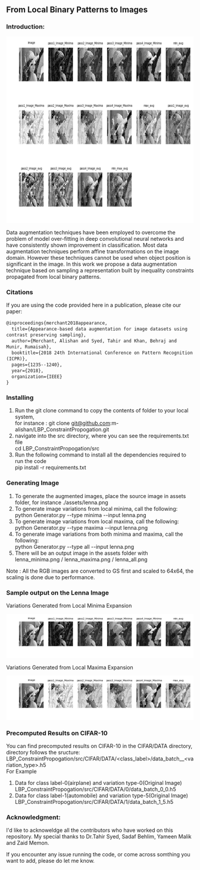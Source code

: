## From Local Binary Patterns to Images

### Introduction:
<p align="center">
  <img width="700" height="500" src="https://raw.githubusercontent.com/arkalista/LBP_ConstraintPropogation/master/assets/lena_all.png">
</p>

Data augmentation techniques have been employed to overcome the problem of model over-fitting in deep convolutional neural networks and have consistently shown improvement in classification. Most data augmentation techniques perform affine transformations on the image domain. However these techniques cannot be used when object position is significant in the image. In this work we propose a data augmentation technique based on sampling a representation built by inequality constraints propagated from local binary patterns. 

### Citations

If you are using the code provided here in a publication, please cite our paper:

    @inproceedings{merchant2018appearance,
      title={Appearance-based data augmentation for image datasets using contrast preserving sampling},
      author={Merchant, Alishan and Syed, Tahir and Khan, Behraj and Munir, Rumaisah},
      booktitle={2018 24th International Conference on Pattern Recognition (ICPR)},
      pages={1235--1240},
      year={2018},
      organization={IEEE}
    }
  
### Installing 

1. Run the git clone command to copy the contents of folder to your local system, 
<br/> for instance : git clone git@github.com:m-alishan/LBP_ConstraintPropogation.git
2. navigate into the src directory, where you can see the requirements.txt file
<br/> cd LBP_ConstraintPropogation/src
3. Run the following command to install all the dependencies required to run the code
<br/> pip install -r requirements.txt

### Generating Image 

1. To generate the augmented images, place the source image in assets folder, for instance ./assets/lenna.png
2. To generate image variations from local minima, call the following:
    <br/> python Generator.py --type minima --input lenna.png
3. To generate image variations from local maxima, call the following:
    <br/> python Generator.py --type maxima --input lenna.png
4. To generate image variations from both minima and maxima, call the following:
    <br/> python Generator.py --type all --input lenna.png
5. There will be an output image in the assets folder with lenna_minima.png / lenna_maxima.png / lenna_all.png

Note : All the RGB images are converted to GS first and scaled to 64x64, the scaling is done due to performance.

### Sample output on the Lenna Image

Variations Generated from Local Minima Expansion
<p align="center">
  <img src="https://raw.githubusercontent.com/arkalista/LBP_ConstraintPropogation/master/assets/lena_minima.png">
</p>

Variations Generated from Local Maxima Expansion
<p align="center">
  <img src="https://raw.githubusercontent.com/arkalista/LBP_ConstraintPropogation/master/assets/lena_maxima.png">
</p>

### Precomputed Results on CIFAR-10
You can find precomputed results on CIFAR-10 in the CIFAR/DATA directory, directory follows the sructure:
<br/> LBP_ConstraintPropogation/src/CIFAR/DATA/<class_label>/data_batch_<classlabel>_<variation_type>.h5
<br/> For Example
1. Data for class label-0(airplane) and variation type-0(Original Image) 
<br/> LBP_ConstraintPropogation/src/CIFAR/DATA/0/data_batch_0_0.h5
2. Data for class label-1(automobile) and variation type-5(Original Image) 
<br/> LBP_ConstraintPropogation/src/CIFAR/DATA/1/data_batch_1_5.h5

### Acknowledgment:
I'd like to acknoweldge all the contributors who have worked on this repository. My special thanks to Dr.Tahir Syed, Sadaf Behlim, Yameen Malik and Zaid Memon.

If you encounter any issue running the code, or come across somthing you want to add, please do let me know. 
